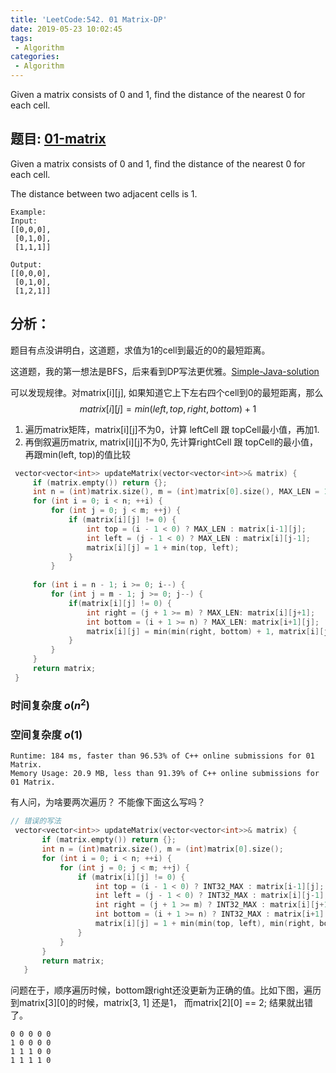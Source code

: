 ```yaml
---
title: 'LeetCode:542. 01 Matrix-DP'
date: 2019-05-23 10:02:45
tags:
 - Algorithm
categories: 
 - Algorithm
---
```

Given a matrix consists of 0 and 1, find the distance of the nearest 0 for each cell.

<!--more-->
 

## 题目: [01-matrix](https://leetcode.com/problems/01-matrix/)
Given a matrix consists of 0 and 1, find the distance of the nearest 0 for each cell.

The distance between two adjacent cells is 1.
```
Example:
Input:
[[0,0,0],
 [0,1,0],
 [1,1,1]]

Output:
[[0,0,0],
 [0,1,0],
 [1,2,1]]
```
## 分析： 
题目有点没讲明白，这道题，求值为1的cell到最近的0的最短距离。

这道题，我的第一想法是BFS，后来看到DP写法更优雅。[Simple-Java-solution](https://leetcode.com/problems/01-matrix/discuss/101051/Simple-Java-solution-beat-99-(use-DP))

可以发现规律。对matrix[i][j], 如果知道它上下左右四个cell到0的最短距离，那么
$$matrix[i][j] = min(left, top, right, bottom) + 1$$

1. 遍历matrix矩阵，matrix[i][j]不为0，计算 leftCell 跟 topCell最小值，再加1. 
2. 再倒叙遍历matrix, matrix[i][j]不为0, 先计算rightCell 跟 topCell的最小值，再跟min(left, top)的值比较

```c++
 vector<vector<int>> updateMatrix(vector<vector<int>>& matrix) {
     if (matrix.empty()) return {};
     int n = (int)matrix.size(), m = (int)matrix[0].size(), MAX_LEN = 10002;
     for (int i = 0; i < n; ++i) {
         for (int j = 0; j < m; ++j) {
             if (matrix[i][j] != 0) {
                 int top = (i - 1 < 0) ? MAX_LEN : matrix[i-1][j];
                 int left = (j - 1 < 0) ? MAX_LEN : matrix[i][j-1];
                 matrix[i][j] = 1 + min(top, left);
             }
         }
    
     for (int i = n - 1; i >= 0; i--) {
         for (int j = m - 1; j >= 0; j--) {
             if(matrix[i][j] != 0) {
                 int right = (j + 1 >= m) ? MAX_LEN: matrix[i][j+1];
                 int bottom = (i + 1 >= n) ? MAX_LEN: matrix[i+1][j];
                 matrix[i][j] = min(min(right, bottom) + 1, matrix[i][j]);
             }
         }
     }
     return matrix;
 }
```
### 时间复杂度 $o(n^2)$
### 空间复杂度 $o(1)$

```
Runtime: 184 ms, faster than 96.53% of C++ online submissions for 01 Matrix.
Memory Usage: 20.9 MB, less than 91.39% of C++ online submissions for 01 Matrix.
```
有人问，为啥要两次遍历？ 不能像下面这么写吗？

```c++
// 错误的写法
 vector<vector<int>> updateMatrix(vector<vector<int>>& matrix) {
       if (matrix.empty()) return {};
       int n = (int)matrix.size(), m = (int)matrix[0].size();
       for (int i = 0; i < n; ++i) {
           for (int j = 0; j < m; ++j) {
               if (matrix[i][j] != 0) {
                   int top = (i - 1 < 0) ? INT32_MAX : matrix[i-1][j];
                   int left = (j - 1 < 0) ? INT32_MAX : matrix[i][j-1];
                   int right = (j + 1 >= m) ? INT32_MAX : matrix[i][j+1];
                   int bottom = (i + 1 >= n) ? INT32_MAX : matrix[i+1][j];
                   matrix[i][j] = 1 + min(min(top, left), min(right, bottom));
               }
           }
       }
       return matrix;
   }
```
问题在于，顺序遍历时候，bottom跟right还没更新为正确的值。比如下图，遍历到matrix[3][0]的时候，matrix[3, 1] 还是1， 而matrix[2][0] == 2; 结果就出错了。
```
0 0 0 0 0 
1 0 0 0 0 
1 1 1 0 0 
1 1 1 1 0 
```

